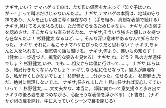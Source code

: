 ナギサ,いい？ ナマハゲってのは、ただ怖い仮面をかぶって『泣ぐ子はいねが〜！』って叫ぶだけじゃないんだよ。
ナギサ,ナマハゲの本質は、地域の守り神であり、人々を正しい道に導く存在なの！（手を組み、真剣な表情で続ける）
ナギサ,怠けてる人を叱るのは、ただ怖がらせるためじゃない。
ナギサ,心の弱さを認めさせ、そこから立ち直らせるため。
ナギサ,そういう強さと優しさを持つ存在なんだよ！
杉野健太,なるほど……。そんな深い意味があるなんて知らなかった。
ナギサ,それに、私こそナマハゲにぴったりだと思わない？
ナギサ,ちゃんと人を叱れるし、根気強く話も聞ける。
ナギサ,何より、怖いもの知らず！（健太に一歩近づき、挑発的な笑みを見せる）
ナギサ,ね、どう？ 私の方が適任でしょ？
杉野健太,いや、でも……祖父からは僕に行けって……。
ナギサ,ほらほら、結局行きたくないんでしょ？
ナギサ,なら私に任せなって。健太が無理なら、私が行くしかないでしょ！
杉野健太,……分かった。任せるよ。
杉野健太,ただ、絶対に無理しないでよ。
ナギサ,任されました！ 私に任せれば安心してていいって！
杉野健太,……大丈夫かな、本当に。（祠に向かって意気揚々と歩き出すナギサの後ろ姿を見つめながら、心配そうな表情を浮かべる）
(ト書き),（ナギサが祠の扉を開け、中に入っていくシーンで幕を閉じる）

